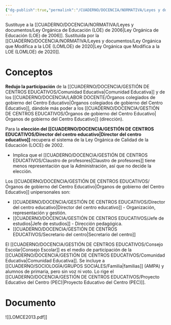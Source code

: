```yaml
---
{"dg-publish":true,"permalink":"/CUADERNO/DOCENCIA/NORMATIVA/Leyes y documentos/Ley Orgánica para la Mejora de la Calidad Educativa (LOMCE) de 2013/"}
---
```


Sustituye a la [[CUADERNO/DOCENCIA/NORMATIVA/Leyes y documentos/Ley Orgánica de Educación (LOE) de 2006\|Ley Orgánica de Educación (LOE) de 2006]].
Sustituida por la [[CUADERNO/DOCENCIA/NORMATIVA/Leyes y documentos/Ley Orgánica que Modifica a la LOE (LOMLOE) de 2020\|Ley Orgánica que Modifica a la LOE (LOMLOE) de 2020]].

# Conceptos
**Redujo la participación** de la [[CUADERNO/DOCENCIA/GESTIÓN DE CENTROS EDUCATIVOS/Comunidad Educativa\|Comunidad Educativa]] y de los [[CUADERNO/DOCENCIA/LABOR DOCENTE/Órganos colegiados de gobierno del Centro Educativo\|Órganos colegiados de gobierno del Centro Educativo]], dándole más poder a los [[CUADERNO/DOCENCIA/GESTIÓN DE CENTROS EDUCATIVOS/Órganos de gobierno del Centro Educativo\|Órganos de gobierno del Centro Educativo]] (dirección).

Para la **elección del [[CUADERNO/DOCENCIA/GESTIÓN DE CENTROS EDUCATIVOS/Director del centro educativo\|Director del centro educativo]]** recupera el sistema de la Ley Orgánica de Calidad de la Educación (LOCE) de 2002.
- Implica que el [[CUADERNO/DOCENCIA/GESTIÓN DE CENTROS EDUCATIVOS/Claustro de profesores\|Claustro de profesores]] tiene menos representación que la Administración, así que no decide la elección.

Los [[CUADERNO/DOCENCIA/GESTIÓN DE CENTROS EDUCATIVOS/Órganos de gobierno del Centro Educativo\|Órganos de gobierno del Centro Educativo]] unipersonales son:
- [[CUADERNO/DOCENCIA/GESTIÓN DE CENTROS EDUCATIVOS/Director del centro educativo\|Director del centro educativo]] - Organización, representación y gestión.
- [[CUADERNO/DOCENCIA/GESTIÓN DE CENTROS EDUCATIVOS/Jefe de estudios\|Jefe de estudios]] - Dirección pedagógica.
- [[CUADERNO/DOCENCIA/GESTIÓN DE CENTROS EDUCATIVOS/Secretario del centro\|Secretario del centro]]

El [[CUADERNO/DOCENCIA/GESTIÓN DE CENTROS EDUCATIVOS/Consejo Escolar\|Consejo Escolar]] es el medio de participación de la [[CUADERNO/DOCENCIA/GESTIÓN DE CENTROS EDUCATIVOS/Comunidad Educativa\|Comunidad Educativa]]. Se incluye a [[CUADERNO/SOCIOLOGÍA/GRUPOS SOCIALES/Familia\|familias]] (AMPA) y alumnos de primaria, pero sin voz ni voto. Lo rige el [[CUADERNO/DOCENCIA/GESTIÓN DE CENTROS EDUCATIVOS/Proyecto Educativo del Centro (PEC)\|Proyecto Educativo del Centro (PEC)]].

# Documento
![[LOMCE2013.pdf]]